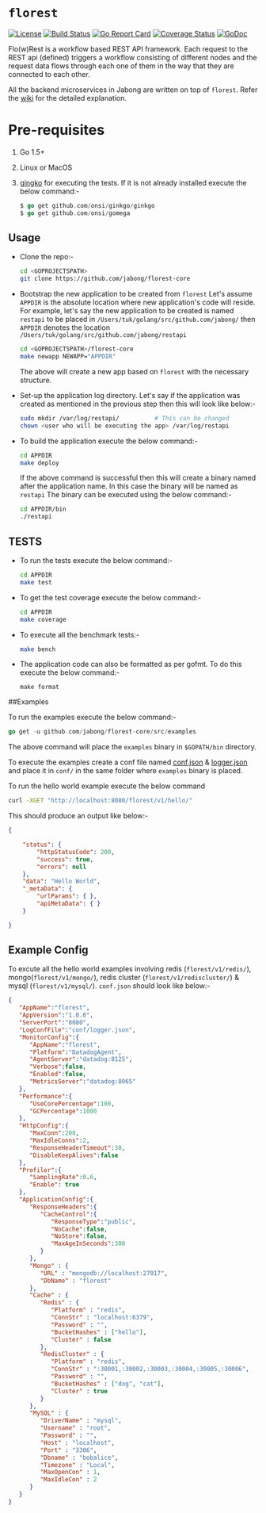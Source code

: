 # `florest`

[![License](https://img.shields.io/badge/license-MIT-blue.svg)](LICENSE) [![Build Status](https://travis-ci.org/jabong/florest-core.svg?branch=master)](https://travis-ci.org/jabong/florest-core) [![Go Report Card](https://goreportcard.com/badge/jabong/florest-core)](https://goreportcard.com/report/github.com/jabong/florest-core) [![Coverage Status](https://coveralls.io/repos/github/jabong/florest-core/badge.svg?branch=master)](https://coveralls.io/github/jabong/florest-core) [![GoDoc](https://godoc.org/github.com/jabong/florest-core/src?status.svg)](https://godoc.org/github.com/jabong/florest-core/src)

Flo(w)Rest is a workflow based REST API framework. Each request to the REST api (defined) triggers a workflow consisting of different nodes and the request data flows through each one of them in the way that they are connected to each other.

All the backend microservices in Jabong are written on top of `florest`. Refer the [wiki](https://github.com/jabong/florest-core/wiki) for the detailed explanation. 

# Pre-requisites

1. Go 1.5+
2. Linux or MacOS
3. [gingko](https://onsi.github.io/ginkgo/) for executing the tests. If it is not already installed execute the below command:-
   
   ```go
   $ go get github.com/onsi/ginkgo/ginkgo
   $ go get github.com/onsi/gomega
   ```

## Usage

* Clone the repo:-

  ```bash
  cd <GOPROJECTSPATH>
  git clone https://github.com/jabong/florest-core
  ```

* Bootstrap the new application to be created from `florest`
  Let's assume `APPDIR` is the absolute location where new application's code will reside. For example, let's say the new application to be created is named `restapi` to be placed in `/Users/tuk/golang/src/github.com/jabong/` then `APPDIR` denotes the location `/Users/tuk/golang/src/github.com/jabong/restapi`
 
  ```bash
  cd <GOPROJECTSPATH>/florest-core
  make newapp NEWAPP="APPDIR"  
  ```
  The above will create a new app based on `florest` with the necessary structure.  
  
* Set-up the application log directory. Let's say if the application was created as mentioned in the previous step then this will look like below:-

  ```bash
  sudo mkdir /var/log/restapi/          # This can be changed
  chown <user who will be executing the app> /var/log/restapi
  ```
  
* To build the application execute the below command:-

  ```bash
  cd APPDIR
  make deploy 
  ```
  If the above command is successful then this will create a binary named after the application name. In this case the binary will be named as `restapi` The binary can be executed using the below command:-
  
  ```bash
  cd APPDIR/bin
  ./restapi
  ```


## TESTS 

* To run the tests execute the below command:-

  ```bash
  cd APPDIR
  make test
  ```
  
* To get the test coverage execute the below command:-
 
   ```bash
  cd APPDIR
  make coverage
  ```
  
* To execute all the benchmark tests:-

  ```bash
  make bench
  ```
  
* The application code can also be formatted as per gofmt. To do this execute the below command:-

  ```
  make format
  ```
  

##Examples

To run the examples execute the below command:-

```go
go get -u github.com/jabong/florest-core/src/examples
```

The above command will place the `examples` binary in `$GOPATH/bin` directory.

To execute the examples create a conf file named [conf.json](config/florest-core/conf.json) & [logger.json](config/florest-core/logger.json) and place it in `conf/` in the same folder where `examples` binary is placed.

To run the hello world example execute the below command

```bash
curl -XGET "http://localhost:8080/florest/v1/hello/"
```

This should produce an output like below:-

```json
{

    "status": {
        "httpStatusCode": 200,
        "success": true,
        "errors": null
    },
    "data": "Hello World",
    "_metaData": {
        "urlParams": { },
        "apiMetaData": { }
    }

}
```

## Example Config

To excute all the hello world examples involving redis (`florest/v1/redis/`), mongo(`florest/v1/mongo/`), redis cluster (`florest/v1/rediscluster/`) & mysql (`florest/v1/mysql/`). `conf.json` should look like below:-

```json
{  
   "AppName":"florest",
   "AppVersion":"1.0.0",
   "ServerPort":"8080",
   "LogConfFile":"conf/logger.json",
   "MonitorConfig":{  
      "AppName":"florest",
      "Platform":"DatadogAgent",
      "AgentServer":"datadog:8125",
      "Verbose":false,
      "Enabled":false,
      "MetricsServer":"datadog:8065"
   },
   "Performance":{  
      "UseCorePercentage":100,
      "GCPercentage":1000
   },
   "HttpConfig":{  
      "MaxConn":200,
      "MaxIdleConns":2,
      "ResponseHeaderTimeout":30,
      "DisableKeepAlives":false
   },
   "Profiler":{  
      "SamplingRate":0.6,
      "Enable": true
   },
   "ApplicationConfig":{  
      "ResponseHeaders":{  
         "CacheControl":{  
            "ResponseType":"public",
            "NoCache":false,
            "NoStore":false,
            "MaxAgeInSeconds":300
         }
      },
      "Mongo" : {
         "URL" : "mongodb://localhost:27017",
         "DbName" : "florest"
      },
      "Cache" : {
         "Redis" : {
            "Platform" : "redis",
            "ConnStr" : "localhost:6379",
            "Password" : "",
            "BucketHashes" : ["hello"],
            "Cluster" : false
         },
         "RedisCluster" : {
            "Platform" : "redis",
            "ConnStr" : ":30001,:30002,:30003,:30004,:30005,:30006",
            "Password" : "",
            "BucketHashes" : ["dog", "cat"],
            "Cluster" : true
         }
      },
      "MySQL" : {
         "DriverName" : "mysql",
         "Username" : "root",
         "Password" : "",
         "Host" : "localhost",
         "Port" : "3306",
         "Dbname" : "bobalice",
         "Timezone" : "Local",
         "MaxOpenCon" : 1,
         "MaxIdleCon" : 2
      }
   }
}
```
